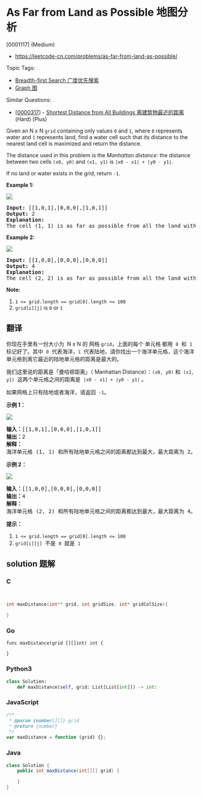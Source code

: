 # As Far from Land as Possible 地图分析

[0001117] (Medium)

- https://leetcode-cn.com/problems/as-far-from-land-as-possible/

Topic Tags:

- [Breadth-first Search 广度优先搜索](https://leetcode-cn.com/tag/breadth-first-search/)
- [Graph 图](https://leetcode-cn.com/tag/graph/)

Similar Questions:

- [[0000317](https://leetcode-cn.com/problems/shortest-distance-from-all-buildings/)] - [Shortest Distance from All Buildings 离建筑物最近的距离](./0000317.shortest-distance-from-all-buildings.md) (Hard) (Plus)

Given an N x N `grid` containing only values `0` and `1`, where `0` represents water and `1` represents land, find a water cell such that its distance to the nearest land cell is maximized and return the distance.

The distance used in this problem is the _Manhattan distance_: the distance between two cells `(x0, y0)` and `(x1, y1)` is `|x0 - x1| + |y0 - y1|`.

If no land or water exists in the grid, return `-1`.

**Example 1:**

**![](https://assets.leetcode.com/uploads/2019/05/03/1336_ex1.JPG)**

<pre><strong>Input: </strong><span id="example-input-1-1">[[1,0,1],[0,0,0],[1,0,1]]</span>
<strong>Output: </strong><span id="example-output-1">2</span>
<strong>Explanation: </strong>
The cell (1, 1) is as far as possible from all the land with distance 2.
</pre>

**Example 2:**

**![](https://assets.leetcode.com/uploads/2019/05/03/1336_ex2.JPG)**

<pre><strong>Input: </strong><span id="example-input-2-1">[[1,0,0],[0,0,0],[0,0,0]]</span>
<strong>Output: </strong><span id="example-output-2">4</span>
<strong>Explanation: </strong>
The cell (2, 2) is as far as possible from all the land with distance 4.
</pre>

**Note:**

1.  `1 <= grid.length == grid[0].length <= 100`
2.  `grid[i][j]` is `0` or `1`

## 翻译

你现在手里有一份大小为  N x N 的 网格 `grid`，上面的每个 单元格 都用  `0`  和  `1`  标记好了。其中  `0`  代表海洋，`1`  代表陆地，请你找出一个海洋单元格，这个海洋单元格到离它最近的陆地单元格的距离是最大的。

我们这里说的距离是「曼哈顿距离」（ Manhattan Distance）：`(x0, y0)` 和  `(x1, y1)`  这两个单元格之间的距离是  `|x0 - x1| + |y0 - y1|` 。

如果网格上只有陆地或者海洋，请返回  `-1`。

**示例 1：**

**![](https://assets.leetcode-cn.com/aliyun-lc-upload/uploads/2019/08/17/1336_ex1.jpeg)**

<pre><strong>输入：</strong>[[1,0,1],[0,0,0],[1,0,1]]
<strong>输出：</strong>2
<strong>解释： </strong>
海洋单元格 (1, 1) 和所有陆地单元格之间的距离都达到最大，最大距离为 2。
</pre>

**示例 2：**

**![](https://assets.leetcode-cn.com/aliyun-lc-upload/uploads/2019/08/17/1336_ex2.jpeg)**

<pre><strong>输入：</strong>[[1,0,0],[0,0,0],[0,0,0]]
<strong>输出：</strong>4
<strong>解释： </strong>
海洋单元格 (2, 2) 和所有陆地单元格之间的距离都达到最大，最大距离为 4。
</pre>

**提示：**

1.  `1 <= grid.length == grid[0].length <= 100`
2.  `grid[i][j]`  不是  `0`  就是  `1`

## solution 题解

### C

```c


int maxDistance(int** grid, int gridSize, int* gridColSize){

}


```

### Go

```golang
func maxDistance(grid [][]int) int {

}
```

### Python3

```python
class Solution:
    def maxDistance(self, grid: List[List[int]]) -> int:

```

### JavaScript

```javascript
/**
 * @param {number[][]} grid
 * @return {number}
 */
var maxDistance = function (grid) {};
```

### Java

```java
class Solution {
    public int maxDistance(int[][] grid) {

    }
}
```
